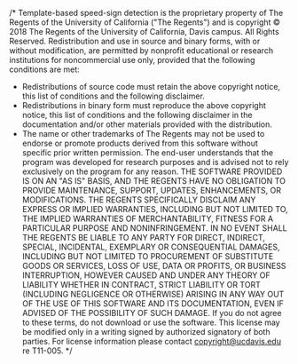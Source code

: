 /*
Template-based speed-sign detection is the proprietary property of The Regents of the University of California ("The Regents") and is copyright © 2018 
The Regents of the University of California, Davis campus. All Rights Reserved. Redistribution and use in source and binary forms, with or without 
modification, are permitted by nonprofit educational or research institutions for noncommercial use only, provided that the following conditions are met:
* Redistributions of source code must retain the above copyright notice, this list of conditions and the following disclaimer.
* Redistributions in binary form must reproduce the above copyright notice, this list of conditions and the following disclaimer in the documentation 
and/or other materials provided with the distribution. 
* The name or other trademarks of The Regents may not be used to endorse or promote products derived from this software without specific prior written 
permission.
The end-user understands that the program was developed for research purposes and is advised not to rely exclusively on the program for any reason.
THE SOFTWARE PROVIDED IS ON AN "AS IS" BASIS, AND THE REGENTS HAVE NO OBLIGATION TO PROVIDE MAINTENANCE, SUPPORT, UPDATES, ENHANCEMENTS, OR MODIFICATIONS. 
THE REGENTS SPECIFICALLY DISCLAIM ANY EXPRESS OR IMPLIED WARRANTIES, INCLUDING BUT NOT LIMITED TO, THE IMPLIED WARRANTIES OF MERCHANTABILITY, FITNESS FOR A 
PARTICULAR PURPOSE AND NONINFRINGEMENT. IN NO EVENT SHALL THE REGENTS BE LIABLE TO ANY PARTY FOR DIRECT, INDIRECT, SPECIAL, INCIDENTAL, EXEMPLARY OR 
CONSEQUENTIAL DAMAGES, INCLUDING BUT NOT LIMITED TO  PROCUREMENT OF SUBSTITUTE GOODS OR SERVICES, LOSS OF USE, DATA OR PROFITS, OR BUSINESS INTERRUPTION, 
HOWEVER CAUSED AND UNDER ANY THEORY OF LIABILITY WHETHER IN CONTRACT, STRICT LIABILITY OR TORT (INCLUDING NEGLIGENCE OR OTHERWISE) ARISING IN ANY WAY OUT 
OF THE USE OF THIS SOFTWARE AND ITS DOCUMENTATION, EVEN IF ADVISED OF THE POSSIBILITY OF SUCH DAMAGE.
If you do not agree to these terms, do not download or use the software.  This license may be modified only in a writing signed by authorized signatory of 
both parties.
For license information please contact copyright@ucdavis.edu re T11-005.
*/
